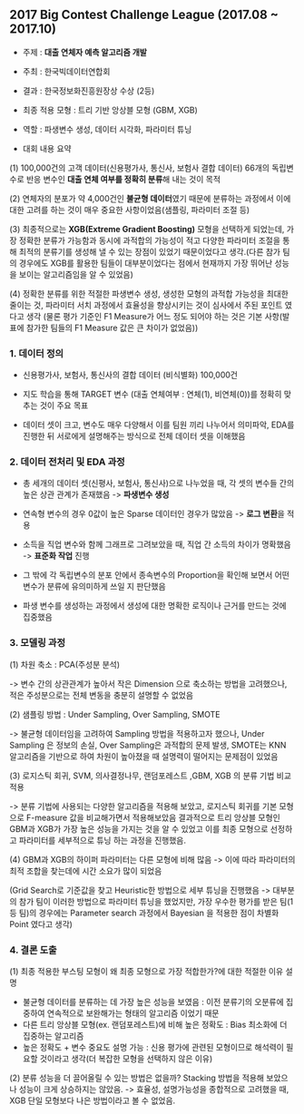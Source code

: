 ## 2017 Big Contest Challenge League (2017.08 ~ 2017.10)

- 주제 : **대출 연체자 예측 알고리즘 개발**
- 주최 : 한국빅데이터연합회
- 결과 : 한국정보화진흥원장상 수상 (2등)
- 최종 적용 모형 : 트리 기반 앙상블 모형 (GBM, XGB)
- 역할 : 파생변수 생성, 데이터 시각화, 파라미터 튜닝

- 대회 내용 요약 

 (1) 100,000건의 고객 데이터(신용평가사, 통신사, 보험사 결합 데이터) 66개의 독립변수로 반응 변수인 **대출 연체 여부를 정확히 분류**해 내는 것이 목적
  
 (2) 연체자의 분포가 약 4,000건인 **불균형 데이터**였기 때문에 분류하는 과정에서 이에 대한 고려를 하는 것이 매우 중요한 사항이었음(샘플링, 파라미터 조절 등)
 
 (3) 최종적으로는 **XGB(Extreme Gradient Boosting)** 모형을 선택하게 되었는데, 가장 정확한 분류가 가능함과 동시에 과적합의 가능성이 적고 다양한 파라미터 조절을 통해 최적의 분류기를 생성해 낼 수 있는 장점이 있었기 때문이었다고 생각.(다른 참가 팀의 경우에도 XGB를 활용한 팀들이 대부분이었다는 점에서 현재까지 가장 뛰어난 성능을 보이는 알고리즘임을 알 수 있었음)
 
 (4) 정확한 분류를 위한 적절한 파생변수 생성, 생성한 모형의 과적합 가능성을 최대한 줄이는 것, 파라미터 서치 과정에서 효율성을 향상시키는 것이 심사에서 주된 포인트 였다고 생각 (물론 평가 기준인 F1 Measure가 어느 정도 되어야 하는 것은 기본 사항(발표에 참가한 팀들의 F1 Measure 값은 큰 차이가 없었음))

### 1. 데이터 정의

- 신용평가사, 보험사, 통신사의 결합 데이터 (비식별화) 100,000건

- 지도 학습을 통해 TARGET 변수 (대출 연체여부 : 연체(1), 비연체(0))를 정확히 맞추는 것이 주요 목표

- 데이터 셋이 크고, 변수도 매우 다양해서 이를 팀원 끼리 나누어서 의미파악, EDA를 진행한 뒤 서로에게 설명해주는 방식으로 전체 데이터 셋을 이해했음

### 2. 데이터 전처리 및 EDA 과정

- 총 세개의 데이터 셋(신평사, 보험사, 통신사)으로 나누었을 때, 각 셋의 변수들 간의 높은 상관 관계가 존재했음 -> **파생변수 생성**

- 연속형 변수의 경우 0값이 높은 Sparse 데이터인 경우가 많았음 -> **로그 변환**을 적용

- 소득을 직업 변수와 함께 그래프로 그려보았을 때, 직업 간 소득의 차이가 명확했음 -> **표준화 작업** 진행

- 그 밖에 각 독립변수의 분포 안에서 종속변수의 Proportion을 확인해 보면서 어떤 변수가 분류에 유의미하게 쓰일 지 판단했음

- 파생 변수를 생성하는 과정에서 생성에 대한 명확한 로직이나 근거를 만드는 것에 집중했음

### 3. 모델링 과정

(1) 차원 축소 : PCA(주성분 분석)
    
-> 변수 간의 상관관계가 높아서 작은 Dimension 으로 축소하는 방법을 고려했으나, 적은 주성분으로는 전체 변동을 충분히 설명할 수 없었음

(2) 샘플링 방법 : Under Sampling, Over Sampling, SMOTE

-> 불균형 데이터임을 고려하여 Sampling 방법을 적용하고자 했으나, Under Sampling 은 정보의 손실, Over Sampling은 과적합의 문제 발생,
   SMOTE는 KNN 알고리즘을 기반으로 하여 차원이 높아졌을 때 설명력이 떨어지는 문제점이 있었음

(3) 로지스틱 회귀, SVM, 의사결정나무, 랜덤포레스트 ,GBM, XGB 의 분류 기법 비교 적용

-> 분류 기법에 사용되는 다양한 알고리즘을 적용해 보았고, 로지스틱 회귀를 기본 모형으로 F-measure 값을 비교해가면서 적용해보았음
   결과적으로 트리 앙상블 모형인 GBM과 XGB가 가장 높은 성능을 가지는 것을 알 수 있었고 이를 최종 모형으로 선정하고 파라미터를 세부적으로 튜닝        하는 과정을 진행했음.
    
(4) GBM과 XGB의 하이퍼 파라미터는 다른 모형에 비해 많음 -> 이에 따라 파라미터의 최적 조합을 찾는데에 시간 소요가 많이 되었음

 (Grid Search로 기준값을 찾고 Heuristic한 방법으로 세부 튜닝을 진행했음 -> 대부분의 참가 팀이 이러한 방법으로 파라미터 튜닝을 했었지만,
  가장 우수한 평가를 받은 팀(1등 팀)의 경우에는 Parameter search 과정에서 Bayesian 을 적용한 점이 차별화 Point 였다고 생각)
    
### 4. 결론 도출

(1) 최종 적용한 부스팅 모형이 왜 최종 모형으로 가장 적합한가?에 대한 적절한 이유 설명
   
   - 불균형 데이터를 분류하는 데 가장 높은 성능을 보였음 : 이전 분류기의 오분류에 집중하여 연속적으로 보완해가는 형태의 알고리즘 이었기 때문
   - 다른 트리 앙상블 모형(ex. 랜덤포레스트)에 비해 높은 정확도 : Bias 최소화에 더 집중하는 알고리즘
   - 높은 정확도 + 변수 중요도 설명 가능 : 신용 평가에 관련된 모형이므로 해석력이 필요할 것이라고 생각(더 복잡한 모형을 선택하지 않은 이유)
    
(2) 분류 성능을 더 끌어올릴 수 있는 방법은 없을까? Stacking 방법을 적용해 보았으나 성능이 크게 상승하지는 않았음.
   -> 효율성, 설명가능성을 종합적으로 고려했을 때, XGB 단일 모형보다 나은 방법이라고 볼 수 없었음. 
